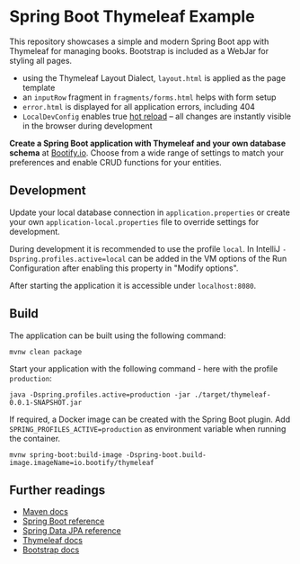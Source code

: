 # Spring Boot Thymeleaf Example

This repository showcases a simple and modern Spring Boot app with Thymeleaf for managing books. Bootstrap is included as a WebJar for styling all pages.

* using the Thymeleaf Layout Dialect, `layout.html` is applied as the page template  
* an `inputRow` fragment in `fragments/forms.html` helps with form setup
* `error.html` is displayed for all application errors, including 404  
* `LocalDevConfig` enables true [hot reload](https://bootify.io/frontend/thymeleaf-templates-hot-reload.html) – all changes are instantly visible in the browser during development  

**Create a Spring Boot application with Thymeleaf and your own database schema** at [Bootify.io](https://bootify.io). Choose from a wide range of settings to match your preferences and enable CRUD functions for your entities.

## Development

Update your local database connection in `application.properties` or create your own `application-local.properties` file to override settings for development.

During development it is recommended to use the profile `local`. In IntelliJ `-Dspring.profiles.active=local` can be added in the VM options of the Run Configuration after enabling this property in "Modify options".

After starting the application it is accessible under `localhost:8080`.

## Build

The application can be built using the following command:

```
mvnw clean package
```

Start your application with the following command - here with the profile `production`:

```
java -Dspring.profiles.active=production -jar ./target/thymeleaf-0.0.1-SNAPSHOT.jar
```

If required, a Docker image can be created with the Spring Boot plugin. Add `SPRING_PROFILES_ACTIVE=production` as environment variable when running the container.

```
mvnw spring-boot:build-image -Dspring-boot.build-image.imageName=io.bootify/thymeleaf
```

## Further readings

* [Maven docs](https://maven.apache.org/guides/index.html)  
* [Spring Boot reference](https://docs.spring.io/spring-boot/docs/current/reference/htmlsingle/)  
* [Spring Data JPA reference](https://docs.spring.io/spring-data/jpa/reference/jpa.html)
* [Thymeleaf docs](https://www.thymeleaf.org/documentation.html)  
* [Bootstrap docs](https://getbootstrap.com/docs/5.3/getting-started/introduction/)  
